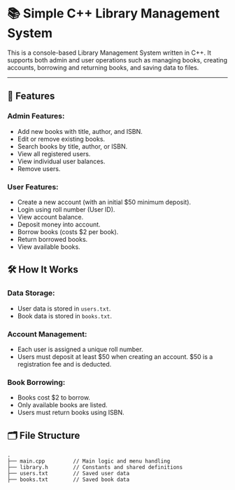 # 📚 Simple C++ Library Management System

This is a console-based Library Management System written in C++. It supports both admin and user operations such as managing books, creating accounts, borrowing and returning books, and saving data to files.

---

## 🚀 Features

### Admin Features:
- Add new books with title, author, and ISBN.
- Edit or remove existing books.
- Search books by title, author, or ISBN.
- View all registered users.
- View individual user balances.
- Remove users.

### User Features:
- Create a new account (with an initial $50 minimum deposit).
- Login using roll number (User ID).
- View account balance.
- Deposit money into account.
- Borrow books (costs $2 per book).
- Return borrowed books.
- View available books.

## 🛠️ How It Works

### Data Storage:
- User data is stored in `users.txt`.
- Book data is stored in `books.txt`.

### Account Management:
- Each user is assigned a unique roll number.
- Users must deposit at least $50 when creating an account. $50 is a registration fee and is deducted.

### Book Borrowing:
- Books cost $2 to borrow.
- Only available books are listed.
- Users must return books using ISBN.


## 🗂️ File Structure

```text
.
├── main.cpp         // Main logic and menu handling
├── library.h        // Constants and shared definitions
├── users.txt        // Saved user data
├── books.txt        // Saved book data
